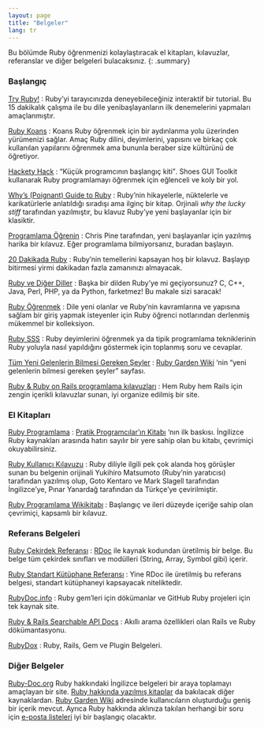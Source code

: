 ```yaml
---
layout: page
title: "Belgeler"
lang: tr
---
```


Bu bölümde Ruby öğrenmenizi kolaylaştıracak el kitapları, kılavuzlar,
referanslar ve diğer belgeleri bulacaksınız.
{: .summary}

### Başlangıç

[Try Ruby!][1]
: Ruby’yi tarayıcınızda deneyebileceğiniz interaktif bir tutorial. Bu 15
  dakikalık çalışma ile bu dile yenibaşlayanların ilk denemelerini
  yapmaları amaçlanmıştır.

[Ruby Koans][2]
: Koans Ruby öğrenmek için bir aydınlanma yolu üzerinden yürümenizi
  sağlar. Amaç Ruby dilini, deyimlerini, yapısını ve birkaç çok
  kullanılan yapılarını öğrenmek ama bununla beraber size kültürünü de
  öğretiyor.

[Hackety Hack][3]
: <q cite="http://www.hackety.com/">Küçük programcının başlangıç
  kiti</q>. Shoes GUI Toolkit kullanarak Ruby programlamayı öğrenmek
  için eğlenceli ve koly bir yol.

[Why’s (Poignant) Guide to Ruby][4]
: Ruby’nin hikayelerle, nüktelerle ve karikatürlerle anlatıldığı
  sıradışı ama ilginç bir kitap. Orjinali *why the lucky stiff*
  tarafından yazılmıştır, bu klavuz Ruby’ye yeni başlayanlar için bir
  klasiktir.

[Programlama Öğrenin][5]
: Chris Pine tarafından, yeni başlayanlar için yazılmış harika bir
  kılavuz. Eğer programlama bilmiyorsanız, buradan başlayın.

[20 Dakikada Ruby](/tr/documentation/quickstart/)
: Ruby’nin temellerini kapsayan hoş bir kılavuz. Başlayıp bitirmesi
  yirmi dakikadan fazla zamanınızı almayacak.

[Ruby ve Diğer Diller](/tr/documentation/ruby-from-other-languages/)
: Başka bir dilden Ruby’ye mi geçiyorsunuz? C, C++, Java, Perl, PHP, ya
  da Python, farketmez! Bu makale sizi saracak!

[Ruby Öğrenmek][6]
: Dile yeni olanlar ve Ruby’nin kavramlarına ve yapısına sağlam bir
  giriş yapmak isteyenler için Ruby öğrenci notlarından derlenmiş
  mükemmel bir kolleksiyon.

[Ruby SSS][7]
: Ruby deyimlerini öğrenmek ya da tipik programlama tekniklerinin Ruby
  yoluyla nasıl yapıldığını göstermek için toplanmış soru ve cevaplar.

[Tüm Yeni Gelenlerin Bilmesi Gereken Şeyler][8]
: [Ruby Garden Wiki][9] ‘nin “yeni gelenlerin bilmesi gereken şeyler”
  sayfası.

[Ruby &amp; Ruby on Rails programlama kılavuzları][10]
: Hem Ruby hem Rails için zengin içerikli kılavuzlar sunan, iyi organize
  edilmiş bir site.

### El Kitapları

[Ruby Programlama][11]
: [Pratik Programcılar’ın Kitabı][12] ‘nın ilk baskısı. İngilizce Ruby
  kaynakları arasında hatırı sayılır bir yere sahip olan bu kitabı,
  çevrimiçi okuyabilirsiniz.

[Ruby Kullanıcı Kılavuzu][13]
: Ruby diliyle ilgili pek çok alanda hoş görüşler sunan bu belgenin
  orijinali Yukihiro Matsumoto (Ruby’nin yaratıcısı) tarafından yazılmış
  olup, Goto Kentaro ve Mark Slagell tarafından İngilizce’ye, Pınar
  Yanardağ tarafından da Türkçe’ye çevirilmiştir.

[Ruby Programlama Wikikitabı][14]
: Başlangıç ve ileri düzeyde içeriğe sahip olan çevrimiçi, kapsamlı bir
  kılavuz.

### Referans Belgeleri

[Ruby Çekirdek Referansı][15]
: [RDoc][16] ile kaynak kodundan üretilmiş bir belge. Bu belge tüm
  çekirdek sınıfları ve modülleri (String, Array, Symbol gibi) içerir.

[Ruby Standart Kütüphane Referansı][17]
: Yine RDoc ile üretilmiş bu referans belgesi, standart kütüphaneyi
  kapsayacak niteliktedir.

[RubyDoc.info][19]
: Ruby gem’leri için dökümanlar ve GitHub Ruby projeleri için tek kaynak
  site.

[Ruby & Rails Searchable API Docs][20]
: Akıllı arama özellikleri olan Rails ve Ruby dökümantasyonu.

[RubyDox][21]
: Ruby, Rails, Gem ve Plugin Belgeleri.

### Diğer Belgeler

[Ruby-Doc.org][22] Ruby hakkındaki İngilizce belgeleri bir araya
toplamayı amaçlayan bir site. [Ruby hakkında yazılmış kitaplar][23] da
bakılacak diğer kaynaklardan. [Ruby Garden Wiki][9] adresinde
kullanıcıların oluşturduğu geniş bir içerik mevcut. Ayrıca Ruby hakkında
aklınıza takılan herhangi bir soru için [e-posta
listeleri](/en/community/mailing-lists/) iyi bir başlangıç olacaktır.



[1]: https://ruby.github.io/TryRuby/
[2]: http://rubykoans.com/
[3]: http://www.hackety.com/
[4]: http://mislav.uniqpath.com/poignant-guide/
[5]: http://pine.fm/LearnToProgram/
[6]: http://rubylearning.com/
[7]: http://faq.rubygarden.org/
[8]: http://www.rubygarden.org/ruby?ThingsNewcomersShouldKnow
[9]: http://wiki.rubygarden.org/Ruby
[10]: http://www.meshplex.org/wiki/Ruby/Ruby_on_Rails_programming_tutorials
[11]: http://www.ruby-doc.org/docs/ProgrammingRuby/
[12]: http://pragmaticprogrammer.com/titles/ruby/index.html
[13]: http://www.belgeler.org/uygulamalar/ruby/ruby-ug.html
[14]: http://en.wikibooks.org/wiki/Ruby_programming_language
[15]: http://www.ruby-doc.org/core
[16]: http://docs.seattlerb.org/rdoc/
[17]: http://www.ruby-doc.org/stdlib
[19]: http://www.rubydoc.info/
[20]: http://rubydocs.org/
[21]: http://www.rubydox.net/
[22]: http://ruby-doc.org
[23]: http://www.ruby-doc.org/bookstore

